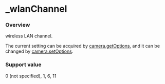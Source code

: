 # \_wlanChannel

### Overview

wireless LAN channel.

The current setting can be acquired by [camera.getOptions](../commands/camera.get_options.md), and it can be changed by [camera.setOptions](../commands/camera.set_options.md).

### Support value

0 (not specified), 1, 6, 11
